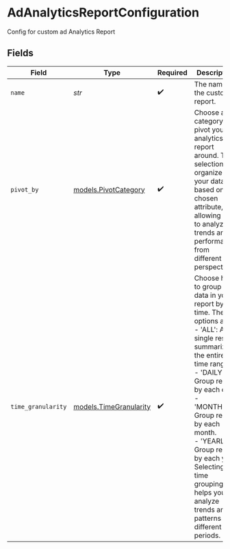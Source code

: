 # AdAnalyticsReportConfiguration

Config for custom ad Analytics Report


## Fields

| Field                                                                                                                                                                                                                                                                                                                                                                 | Type                                                                                                                                                                                                                                                                                                                                                                  | Required                                                                                                                                                                                                                                                                                                                                                              | Description                                                                                                                                                                                                                                                                                                                                                           |
| --------------------------------------------------------------------------------------------------------------------------------------------------------------------------------------------------------------------------------------------------------------------------------------------------------------------------------------------------------------------- | --------------------------------------------------------------------------------------------------------------------------------------------------------------------------------------------------------------------------------------------------------------------------------------------------------------------------------------------------------------------- | --------------------------------------------------------------------------------------------------------------------------------------------------------------------------------------------------------------------------------------------------------------------------------------------------------------------------------------------------------------------- | --------------------------------------------------------------------------------------------------------------------------------------------------------------------------------------------------------------------------------------------------------------------------------------------------------------------------------------------------------------------- |
| `name`                                                                                                                                                                                                                                                                                                                                                                | *str*                                                                                                                                                                                                                                                                                                                                                                 | :heavy_check_mark:                                                                                                                                                                                                                                                                                                                                                    | The name for the custom report.                                                                                                                                                                                                                                                                                                                                       |
| `pivot_by`                                                                                                                                                                                                                                                                                                                                                            | [models.PivotCategory](../models/pivotcategory.md)                                                                                                                                                                                                                                                                                                                    | :heavy_check_mark:                                                                                                                                                                                                                                                                                                                                                    | Choose a category to pivot your analytics report around. This selection will organize your data based on the chosen attribute, allowing you to analyze trends and performance from different perspectives.                                                                                                                                                            |
| `time_granularity`                                                                                                                                                                                                                                                                                                                                                    | [models.TimeGranularity](../models/timegranularity.md)                                                                                                                                                                                                                                                                                                                | :heavy_check_mark:                                                                                                                                                                                                                                                                                                                                                    | Choose how to group the data in your report by time. The options are:<br>- 'ALL': A single result summarizing the entire time range.<br>- 'DAILY': Group results by each day.<br>- 'MONTHLY': Group results by each month.<br>- 'YEARLY': Group results by each year.<br>Selecting a time grouping helps you analyze trends and patterns over different time periods. |